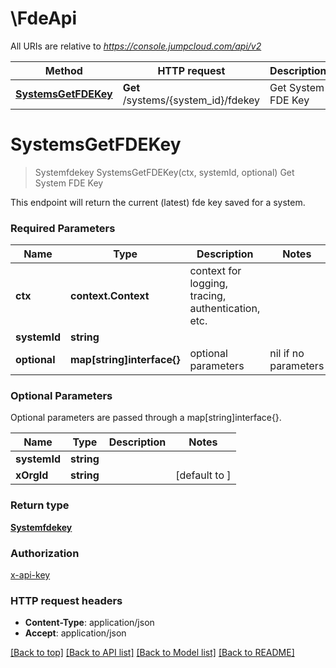 # \FdeApi

All URIs are relative to *https://console.jumpcloud.com/api/v2*

Method | HTTP request | Description
------------- | ------------- | -------------
[**SystemsGetFDEKey**](FdeApi.md#SystemsGetFDEKey) | **Get** /systems/{system_id}/fdekey | Get System FDE Key


# **SystemsGetFDEKey**
> Systemfdekey SystemsGetFDEKey(ctx, systemId, optional)
Get System FDE Key

This endpoint will return the current (latest) fde key saved for a system.

### Required Parameters

Name | Type | Description  | Notes
------------- | ------------- | ------------- | -------------
 **ctx** | **context.Context** | context for logging, tracing, authentication, etc.
  **systemId** | **string**|  | 
 **optional** | **map[string]interface{}** | optional parameters | nil if no parameters

### Optional Parameters
Optional parameters are passed through a map[string]interface{}.

Name | Type | Description  | Notes
------------- | ------------- | ------------- | -------------
 **systemId** | **string**|  | 
 **xOrgId** | **string**|  | [default to ]

### Return type

[**Systemfdekey**](systemfdekey.md)

### Authorization

[x-api-key](../README.md#x-api-key)

### HTTP request headers

 - **Content-Type**: application/json
 - **Accept**: application/json

[[Back to top]](#) [[Back to API list]](../README.md#documentation-for-api-endpoints) [[Back to Model list]](../README.md#documentation-for-models) [[Back to README]](../README.md)

